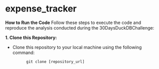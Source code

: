 # expense_tracker
**How to Run the Code**
  Follow these steps to execute the code and reproduce the analysis conducted during the 30DaysDuckDBChallenge:

 **1. Clone this Repository:**
- Clone this repository to your local machine using the following command:

            git clone [repository_url]
  
